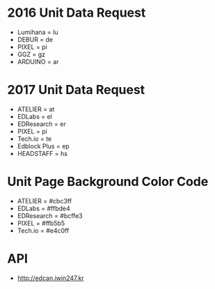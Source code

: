 # 2016 Unit Data Request
* Lumihana = lu
* DEBUR = de
* PIXEL = pi
* GGZ = gz
* ARDUINO = ar

# 2017 Unit Data Request
* ATELIER = at
* EDLabs = el
* EDResearch = er
* PIXEL = pi
* Tech.io = te
* Edblock Plus = ep
* HEADSTAFF = hs

# Unit Page Background Color Code
* ATELIER = #cbc3ff
* EDLabs = #ffbde4
* EDResearch = #bcffe3
* PIXEL = #ffb5b5
* Tech.io = #e4c0ff

# API
* http://edcan.iwin247.kr
